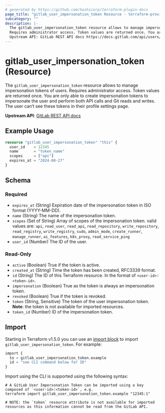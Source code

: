 ```yaml
---
# generated by https://github.com/hashicorp/terraform-plugin-docs
page_title: "gitlab_user_impersonation_token Resource - terraform-provider-gitlab"
subcategory: ""
description: |-
  The gitlab_user_impersonation_token resource allows to manage impersonation tokens of users.
  Requires administrator access. Token values are returned once. You are only able to create impersonation tokens to impersonate the user and perform both API calls and Git reads and writes. The user can’t see these tokens in their profile settings page.
  Upstream API: GitLab REST API docs https://docs.gitlab.com/api/users/#create-an-impersonation-token
---
```


# gitlab_user_impersonation_token (Resource)

The `gitlab_user_impersonation_token` resource allows to manage impersonation tokens of users.
Requires administrator access. Token values are returned once. You are only able to create impersonation tokens to impersonate the user and perform both API calls and Git reads and writes. The user can’t see these tokens in their profile settings page.

**Upstream API**: [GitLab REST API docs](https://docs.gitlab.com/api/users/#create-an-impersonation-token)

## Example Usage

```terraform
resource "gitlab_user_impersonation_token" "this" {
  user_id    = 12345
  name       = "token_name"
  scopes     = ["api"]
  expires_at = "2024-08-27"
}
```

<!-- schema generated by tfplugindocs -->
## Schema

### Required

- `expires_at` (String) Expiration date of the impersonation token in ISO format (YYYY-MM-DD).
- `name` (String) The name of the impersonation token.
- `scopes` (Set of String) Array of scopes of the impersonation token. valid values are: `api`, `read_user`, `read_api`, `read_repository`, `write_repository`, `read_registry`, `write_registry`, `sudo`, `admin_mode`, `create_runner`, `manage_runner`, `ai_features`, `k8s_proxy`, `read_service_ping`
- `user_id` (Number) The ID of the user.

### Read-Only

- `active` (Boolean) True if the token is active.
- `created_at` (String) Time the token has been created, RFC3339 format.
- `id` (String) The ID of this Terraform resource. In the format of `<user-id>:<token-id>`.
- `impersonation` (Boolean) True as the token is always an impersonation token.
- `revoked` (Boolean) True if the token is revoked.
- `token` (String, Sensitive) The token of the user impersonation token. **Note**: the token is not available for imported resources.
- `token_id` (Number) ID of the impersonation token.

## Import

Starting in Terraform v1.5.0 you can use an [import block](https://developer.hashicorp.com/terraform/language/import) to import `gitlab_user_impersonation_token`. For example:
```terraform
import {
  to = gitlab_user_impersonation_token.example
  id = "see CLI command below for ID"
}
```

Import using the CLI is supported using the following syntax:

```shell
# A GitLab User Impersonation Token can be imported using a key composed of `<user-id>:<token-id>`, e.g.
terraform import gitlab_user_impersonation_token.example "12345:1"

# NOTE: the `token` resource attribute is not available for imported resources as this information cannot be read from the GitLab API.
```

